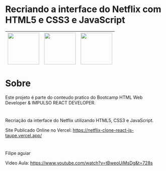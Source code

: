 # Recriando a interface do Netflix com HTML5 e CSS3 e JavaScript
<img src="https://user-images.githubusercontent.com/10172471/125153349-718e6c00-e129-11eb-8f87-6bb2eca4ee5a.png" height="100px">|<img src="https://user-images.githubusercontent.com/10172471/128002855-4daaa2cc-d9b5-49eb-a81c-768f7ff05563.png" height="100px">|<img src="https://user-images.githubusercontent.com/10172471/128003252-e4b851a2-7820-41d6-9ed1-9141ee21cca0.png" height="100px">
:---:|:---:|:---:

# Sobre

Este projeto é parte do conteudo pratico do Bootcamp HTML Web Developer & IMPULSO REACT DEVELOPER.

#

Recriação da interface do Netflix utilizando HTML5, CSS3 e JavaScript.

Site Publicado Online no Vercel:
https://netflix-clone-react-js-taupe.vercel.app/

#

Filipe aguiar

Video Aula:
https://www.youtube.com/watch?v=tBweoUiMsDg&t=728s